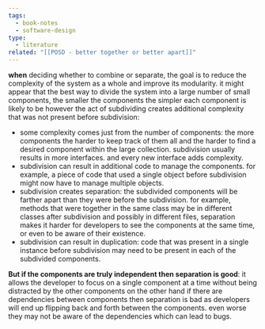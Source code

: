 ```yaml
---
tags:
  - book-notes
  - software-design
type:
  - literature
related: "[[POSD - better together or better apart]]"
---
```


**when** deciding whether to combine or separate, the goal is to reduce the complexity of the system as a whole and improve its modularity.
it might appear that the best way to divide the system into a large number of small components, the smaller the components the simpler each component is likely to be however the act of subdividing creates additional complexity that was not present before subdivision:
- some complexity comes just from the number of components: the more components the harder to keep track of them all and the harder to find a desired component within the large collection. subdivision usually results in more interfaces. and every new interface adds complexity.
- subdivision can result in additional code to manage the components. for example, a piece of code that used a single object before subdivision might now have to manage multiple objects.
- subdivision creates separation: the subdivided components will be farther apart than they were before the subdivision. for example, methods that were together in the same class may be in different classes after subdivision and possibly in different files, separation makes it harder for developers to see the components at the same time, or even to be aware of their existence.
- subdivision can result in duplication: code that was present in a single instance before subdivision may need to be present in each of the subdivided components.

**But if the components are truly independent then separation is good**: it allows the developer to focus on a single component at a time without being distracted by the other components on the other hand if there are dependencies between components then separation is bad as developers will end up flipping back and forth between the components. even worse they may not be aware of the dependencies which can lead to bugs.